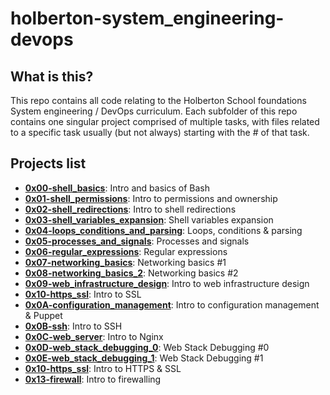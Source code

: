 # holberton-system_engineering-devops

## What is this?

This repo contains all code relating to the Holberton School foundations System engineering / DevOps curriculum.
Each subfolder of this repo contains one singular project comprised of multiple tasks, with files related to a specific task usually (but not always) starting with the # of that task.

## Projects list
* **[0x00-shell_basics](https://github.com/ThibaudP/holberton-system_engineering-devops/tree/main/0x00-shell_basics)**: Intro and basics of Bash
* **[0x01-shell_permissions](https://github.com/ThibaudP/holberton-system_engineering-devops/tree/main/0x01-shell_permissions)**: Intro to permissions and ownership
* **[0x02-shell_redirections](https://github.com/ThibaudP/holberton-system_engineering-devops/tree/main/0x02-shell_redirections)**: Intro to shell redirections
* **[0x03-shell_variables_expansion](https://github.com/ThibaudP/holberton-system_engineering-devops/tree/main/0x03-shell_variables_expansions)**: Shell variables expansion
* **[0x04-loops_conditions_and_parsing](https://github.com/ThibaudP/holberton-system_engineering-devops/tree/main/0x04-loops_conditions_and_parsing)**: Loops, conditions & parsing
* **[0x05-processes_and_signals](https://github.com/ThibaudP/holberton-system_engineering-devops/tree/main/0x05-processes_and_signals)**: Processes and signals
* **[0x06-regular_expressions](https://github.com/ThibaudP/holberton-system_engineering-devops/tree/main/0x06-regular_expressions)**: Regular expressions
* **[0x07-networking_basics](https://github.com/ThibaudP/holberton-system_engineering-devops/tree/main/0x07-networking_basics)**: Networking basics #1
* **[0x08-networking_basics_2](https://github.com/ThibaudP/holberton-system_engineering-devops/tree/main/0x08-networking_basics_2)**: Networking basics #2
* **[0x09-web_infrastructure_design](https://github.com/ThibaudP/holberton-system_engineering-devops/tree/main/0x09-web_infrastructure_design)**: Intro to web infrastructure design
* **[0x10-https_ssl](https://github.com/ThibaudP/holberton-system_engineering-devops/tree/main/0x10-https_ssl)**: Intro to SSL
* **[0x0A-configuration_management](https://github.com/ThibaudP/holberton-system_engineering-devops/tree/main/0x0A-configuration_management)**: Intro to configuration management & Puppet
* **[0x0B-ssh](https://github.com/ThibaudP/holberton-system_engineering-devops/tree/main/0x0B-ssh)**: Intro to SSH
* **[0x0C-web_server](https://github.com/ThibaudP/holberton-system_engineering-devops/tree/main/0x0C-web_server)**: Intro to Nginx
* **[0x0D-web_stack_debugging_0](https://github.com/ThibaudP/holberton-system_engineering-devops/tree/main/0x0D-web_stack_debugging_0)**: Web Stack Debugging #0
* **[0x0E-web_stack_debugging_1](https://github.com/ThibaudP/holberton-system_engineering-devops/tree/main/0x0E-web_stack_debugging_1)**: Web Stack Debugging #1
* **[0x10-https_ssl](https://github.com/ThibaudP/holberton-system_engineering-devops/tree/main/0x10-https_ssl)**: Intro to HTTPS & SSL
* **[0x13-firewall](https://github.com/ThibaudP/holberton-system_engineering-devops/tree/main/0x13-firewall)**: Intro to firewalling
